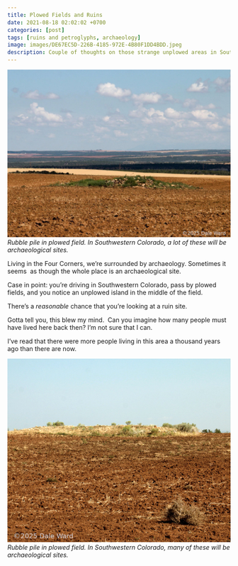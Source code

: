 ```yaml
---
title: Plowed Fields and Ruins
date: 2021-08-18 02:02:02 +0700
categories: [post]
tags: [ruins and petroglyphs, archaeology]
image: images/DE67EC5D-226B-4185-972E-4B80F1DD4BDD.jpeg
description: Couple of thoughts on those strange unplowed areas in Southwestern fields
---
```


![picture](images/DE67EC5D-226B-4185-972E-4B80F1DD4BDD.jpeg)
*Rubble pile in plowed field. In Southwestern Colorado, a lot of these will be archaeological sites.*

Living in the Four Corners, we’re surrounded by archaeology. Sometimes it seems  as though the whole place is an archaeological site.

Case in point: you’re driving in Southwestern Colorado, pass by plowed fields, and you notice an unplowed island in the middle of the field.

There’s a _reasonable_ chance that you’re looking at a ruin site.

Gotta tell you, this blew my mind.  Can you imagine how many people must have lived here back then? I’m not sure that I can.

I’ve read that there were more people living in this area a thousand years ago than there are now.

![picture](images/399A5D7B-EED4-4F79-BB19-F6B4DDF0855A.jpeg)
*Rubble pile in plowed field. In Southwestern Colorado, many of these will be archaeological sites.*